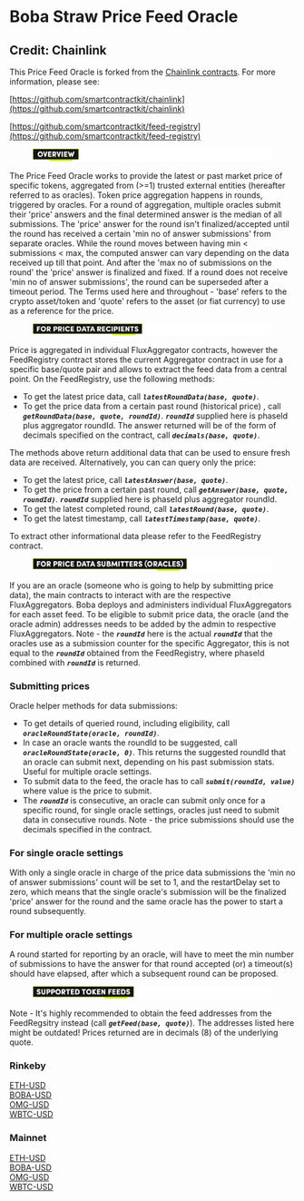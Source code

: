 # Boba Straw Price Feed Oracle

## Credit: Chainlink

This Price Feed Oracle is forked from the [Chainlink contracts](https://github.com/smartcontractkit/chainlink). For more information, please see:

[https://github.com/smartcontractkit/chainlink](https://github.com/smartcontractkit/chainlink)

[https://github.com/smartcontractkit/feed-registry](https://github.com/smartcontractkit/feed-registry)



<figure><img src="../../../../../.gitbook/assets/Artboard 1 (18).png" alt=""><figcaption></figcaption></figure>

The Price Feed Oracle works to provide the latest or past market price of specific tokens, aggregated from (>=1) trusted external entities (hereafter referred to as oracles). Token price aggregation happens in rounds, triggered by oracles. For a round of aggregation, multiple oracles submit their 'price' answers and the final determined answer is the median of all submissions. The 'price' answer for the round isn't finalized/accepted until the round has received a certain 'min no of answer submissions' from separate oracles. While the round moves between having min < submissions < max, the computed answer can vary depending on the data received up till that point. And after the 'max no of submissions on the round' the 'price' answer is finalized and fixed. If a round does not receive 'min no of answer submissions', the round can be superseded after a timeout period. The Terms used here and throughout - 'base' refers to the crypto asset/token and 'quote' refers to the asset (or fiat currency) to use as a reference for the price.



<figure><img src="../../../../../.gitbook/assets/Artboard 2 (19).png" alt=""><figcaption></figcaption></figure>

Price is aggregated in individual FluxAggregator contracts, however the FeedRegistry contract stores the current Aggregator contract in use for a specific base/quote pair and allows to extract the feed data from a central point. On the FeedRegistry, use the following methods:

* To get the latest price data, call _**`latestRoundData(base, quote)`**_.
* To get the price data from a certain past round (historical price) , call _**`getRoundData(base, quote, roundId)`**_. _**`roundId`**_ supplied here is phaseId plus aggregator roundId. The answer returned will be of the form of decimals specified on the contract, call _**`decimals(base, quote)`**_.

The methods above return additional data that can be used to ensure fresh data are received. Alternatively, you can can query only the price:

* To get the latest price, call _**`latestAnswer(base, quote)`**_.
* To get the price from a certain past round, call _**`getAnswer(base, quote, roundId)`**_. _**`roundId`**_ supplied here is phaseId plus aggregator roundId.
* To get the latest completed round, call _**`latestRound(base, quote)`**_.
* To get the latest timestamp, call _**`latestTimestamp(base, quote)`**_.

To extract other informational data please refer to the FeedRegistry contract.



<figure><img src="../../../../../.gitbook/assets/Artboard 3 (16).png" alt=""><figcaption></figcaption></figure>

If you are an oracle (someone who is going to help by submitting price data), the main contracts to interact with are the respective FluxAggregators. Boba deploys and administers individual FluxAggregators for each asset feed. To be eligible to submit price data, the oracle (and the oracle admin) addresses needs to be added by the admin to respective FluxAggregators. Note - the _**`roundId`**_ here is the actual _**`roundId`**_ that the oracles use as a submission counter for the specific Aggregator, this is not equal to the _**`roundId`**_ obtained from the FeedRegistry, where phaseId combined with _**`roundId`**_ is returned.

### Submitting prices

Oracle helper methods for data submissions:

* To get details of queried round, including eligibility, call _**`oracleRoundState(oracle, roundId)`**_.
* In case an oracle wants the roundId to be suggested, call _**`oracleRoundState(oracle, 0)`**_. This returns the suggested roundId that an oracle can submit next, depending on his past submission stats. Useful for multiple oracle settings.
* To submit data to the feed, the oracle has to call _**`submit(roundId, value)`**_ where value is the price to submit.
* The _**`roundId`**_ is consecutive, an oracle can submit only once for a specific round, for single oracle settings, oracles just need to submit data in consecutive rounds. Note - the price submissions should use the decimals specified in the contract.

### For single oracle settings

With only a single oracle in charge of the price data submissions the 'min no of answer submissions' count will be set to 1, and the restartDelay set to zero, which means that the single oracle's submission will be the finalized 'price' answer for the round and the same oracle has the power to start a round subsequently.

### For multiple oracle settings

A round started for reporting by an oracle, will have to meet the min number of submissions to have the answer for that round accepted (or) a timeout(s) should have elapsed, after which a subsequent round can be proposed.



<figure><img src="../../../../../.gitbook/assets/Artboard 4 (13).png" alt=""><figcaption></figcaption></figure>

Note - It's highly recommended to obtain the feed addresses from the FeedRegsitry instead (call _**`getFeed(base, quote)`**_). The addresses listed here might be outdated! Prices returned are in decimals (8) of the underlying quote.

### Rinkeby

[ETH-USD](https://testnet.bobascan.com/address/0xcEb40458ad6Dabe9cfC90A2ad062a071809c4E84#transactions)\
[BOBA-USD](https://testnet.bobascan.com/address/0xd05AA5531b8e8DaB3BEe675f133dF3e330d9adA8#transactions)\
[OMG-USD](./)\
[WBTC-USD](./)

### Mainnet

[ETH-USD](https://bobascan.com/address/0x50E383121021F4E8060C794d79Ada77195532c7a#transactions)\
[BOBA-USD](https://bobascan.com/address/0x987AEd89f5BDC3eb863282DBB76065bFe398be17#transactions)\
[OMG-USD](./)\
[WBTC-USD](./)
